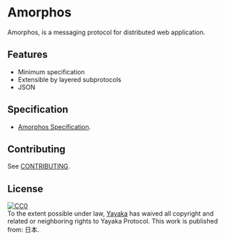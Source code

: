 # Amorphos

Amorphos, is a messaging protocol for distributed web application.


## Features

- Minimum specification
- Extensible by layered subprotocols
- JSON


## Specification

- [Amorphos Specification](specification/index.md).


## Contributing

See [CONTRIBUTING](CONTRIBUTING.md).


## License

<p xmlns:dct="http://purl.org/dc/terms/" xmlns:vcard="http://www.w3.org/2001/vcard-rdf/3.0#">
  <a rel="license"
     href="http://creativecommons.org/publicdomain/zero/1.0/">
    <img src="http://i.creativecommons.org/p/zero/1.0/88x31.png" style="border-style: none;" alt="CC0" />
  </a>
  <br />
  To the extent possible under law,
  <a rel="dct:publisher"
     href="https://github.com/Yayaka">
    <span property="dct:title">Yayaka</span></a>
  has waived all copyright and related or neighboring rights to
  <span property="dct:title">Yayaka Protocol</span>.
This work is published from:
<span property="vcard:Country" datatype="dct:ISO3166"
      content="JP" about="https://github.com/Yayaka">
  日本</span>.
</p>
